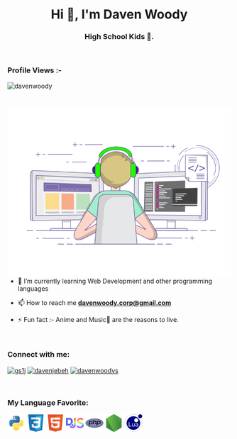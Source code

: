 <h1 align="center">Hi 👋, I'm Daven Woody</h1>
<h3 align="center">High School Kids 🌟.</h3>

<br>

<p align="right"> <h3>Profile Views :-</h3> <img src="https://komarev.com/ghpvc/?username=davenwoody&label=Profile%20views&color=0e75b6&style=flat&abbreviated=true"
    alt="davenwoody" /> 
  </p>

<br>

<p><img align="right" src="https://raw.githubusercontent.com/davenwoody/image-assets/refs/heads/main/coding-person.gif" alt="davenwoody" /></p>


- 🌱 I’m currently learning Web Development and other programming languages

- 📫 How to reach me **davenwoody.corp@gmail.com**

- ⚡ Fun fact :- Anime and Music🎵 are the reasons to live.

<br>

<h3 align="left">Connect with me:</h3>
<p align="left">
  <a href="https://discord.com/users/1267021616429268994" target="blank"><img align="center"
      src="https://raw.githubusercontent.com/rahuldkjain/github-profile-readme-generator/refs/heads/master/src/images/icons/Social/discord.svg"
      alt="gs1j" height="30" width="40" /></a>
  <a href="https://instagram.com/@davenjebeh" target="blank"><img align="center"
      src="https://raw.githubusercontent.com/rahuldkjain/github-profile-readme-generator/refs/heads/master/src/images/icons/Social/instagram.svg"
      alt="davenjebeh" height="30" width="40" /></a>
  <a href="https://youtube.com/@davenwoodys" target="blank"><img align="center"
      src="https://raw.githubusercontent.com/rahuldkjain/github-profile-readme-generator/refs/heads/master/src/images/icons/Social/youtube.svg"
      alt="davenwoodys" height="30" width="40" /></a>
      
   </p>
      
<br>

<h3 align="left">My Language Favorite:</h3>
<p align="left">
  <a href="" target="blank"><img align="center"
      src="https://raw.githubusercontent.com/devicons/devicon/refs/heads/master/icons/python/python-original.svg"
      alt="python" height="40" width="40" /></a> <a href="" target="blank"><img align="center"
      src="https://raw.githubusercontent.com/devicons/devicon/refs/heads/master/icons/css3/css3-original.svg"
      alt="css3" height="40" width="40" /></a> <a href="" target="blank"><img align="center"
      src="https://raw.githubusercontent.com/devicons/devicon/refs/heads/master/icons/html5/html5-original.svg"
      alt="html5" height="40" width="40" /></a> <a href="" target="blank"><img align="center"
      src="https://raw.githubusercontent.com/devicons/devicon/refs/heads/master/icons/discordjs/discordjs-original.svg"
      alt="discordjs" height="40" width="40" /></a> <a href="" target="blank"><img align="center"
      src="https://raw.githubusercontent.com/devicons/devicon/refs/heads/master/icons/php/php-original.svg"
      alt="php" height="40" width="40" /></a> <a href="" target="blank"><img align="center"
      src="https://raw.githubusercontent.com/devicons/devicon/refs/heads/master/icons/nodejs/nodejs-original.svg"
      alt="nodejs" height="40" width="40" /></a> <a href="" target="blank"><img align="center"
      src="https://raw.githubusercontent.com/devicons/devicon/refs/heads/master/icons/lua/lua-original.svg"
      alt="lua" height="40" width="40" /></a>
   </p>
